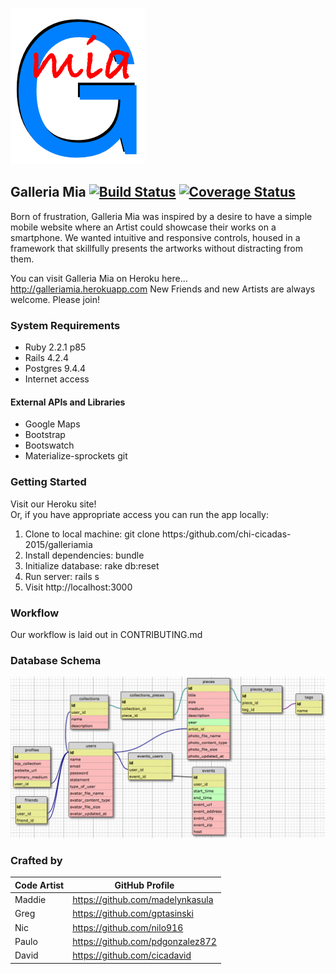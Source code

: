 ![](public/imgs/favicon250x215.png)  

## Galleria Mia       [![Build Status](https://secure.travis-ci.org/chi-cicadas-2015/galleriamia.png)](https://secure.travis-ci.org/chi-cicadas-2015/galleriamia.png)       [![Coverage Status](https://coveralls.io/repos/chi-cicadas-2015/galleriamia/badge.svg?branch=master&service=github)](https://coveralls.io/github/chi-cicadas-2015/galleriamia?branch=master)




Born of frustration, Galleria Mia was inspired by a desire to have a simple mobile website where an Artist could showcase their works on a smartphone. We wanted intuitive and responsive controls, housed in a framework that skillfully presents the artworks without distracting from them.

You can visit Galleria Mia on Heroku here... http://galleriamia.herokuapp.com   New Friends and new Artists are always welcome. Please join!



### System Requirements 
* Ruby 2.2.1 p85
* Rails 4.2.4
* Postgres 9.4.4
* Internet access

#### External APIs and Libraries
* Google Maps  
* Bootstrap  
* Bootswatch  
* Materialize-sprockets  git 

### Getting Started 

Visit our Heroku site!  
Or, if you have appropriate access you can run the app locally:

1. Clone to local machine: 
      git clone https:/github.com/chi-cicadas-2015/galleriamia
2. Install dependencies: bundle
3. Initialize database: rake db:reset
4. Run server: rails s
5. Visit http://localhost:3000 


### Workflow  

Our workflow is laid out in CONTRIBUTING.md


### Database Schema  

![](public/imgs/galleriamia_schema.png)


### Crafted by

Code Artist | GitHub Profile
--- | ---
Maddie | https://github.com/madelynkasula  
Greg | https://github.com/gptasinski  
Nic | https://github.com/nilo916  
Paulo | https://github.com/pdgonzalez872  
David | https://github.com/cicadavid  